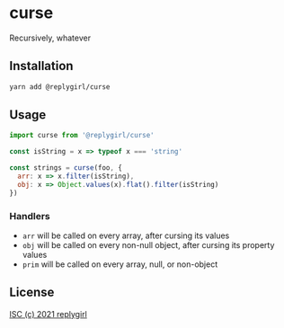 # curse

Recursively, whatever

## Installation

```bash
yarn add @replygirl/curse
```

## Usage

```js
import curse from '@replygirl/curse'

const isString = x => typeof x === 'string'

const strings = curse(foo, {
  arr: x => x.filter(isString),
  obj: x => Object.values(x).flat().filter(isString)
})
```

### Handlers

- `arr` will be called on every array, after cursing its values
- `obj` will be called on every non-null object, after cursing its property values
- `prim` will be called on every array, null, or non-object

## License

[ISC (c) 2021 replygirl](https://github.com/replygirl/change-case-object/blob/main/LICENSE.md)
